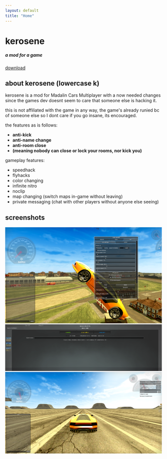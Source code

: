 ```yaml
---
layout: default
title: "Home"
---
```

<div class="container">
    <div class="section">
        <h1 class="header center red-text text-lighten-3">kerosene</h1>
        <div class="row center">
            <h5 class="header col s12 light">a mod for a game</h5>
        </div>
        <div class="row center">
            <a href="https://github.com/ishuna/ishuna.github.io/releases/download/release/kerosene_release.zip" class="btn-large waves-effect waves-light purple lighten-2 rounded-btn">download</a>
        </div>
    </div>
    <div class="section">
        <h2 class="header center blue-text text-darken-2">about kerosene (lowercase k)</h2>
        <p class="flow-text center">kerosene is a mod for Madalin Cars Multiplayer with a now needed changes since the games dev doesnt seem to care that someone else is hacking it.</p>
        <p class="flow-text center">this is not affiliated with the game in any way, the game's already runied bc of someone else so I dont care if you go insane, its encouraged.</p>
        <p class="flow-text center">the features as is follows:</p>
        <ul class="flow-text center">
            <li><b>anti-kick</b></li>
            <li><b>anti-name change</b></li>
            <li><b>anti-room close</b></li>
            <li><b>(meaning nobody can close or lock your rooms, nor kick you)</b></li>
        </ul>
        <p class="flow-text center">gameplay features:</p>
        <ul class="flow-text center">
            <li>speedhack</li>
            <li>flyhacks</li>
            <li>color changing</li>
            <li>infinite nitro</li>
            <li>noclip</li>
            <li>map changing (switch maps in-game without leaving)</li>
            <li>private messaging (chat with other players without anyone else seeing)</li>
        </ul>
    <div class="section">
        <h2 class="header center green-text text-darken-2">screenshots</h2>
        <div class="row">
            <div class="col s12 m6 l4">
                <img src="screenshot1.png" alt="Screenshot 1" class="responsive-img materialboxed">
            </div>
            <div class="col s12 m6 l4">
                <img src="screenshot2.png" alt="Screenshot 2" class="responsive-img materialboxed">
            </div>
            <div class="col s12 m6 l4">
                <img src="screenshot3.png" alt="Screenshot 3" class="responsive-img materialboxed">
            </div>
        </div>
    </div>
</div>
